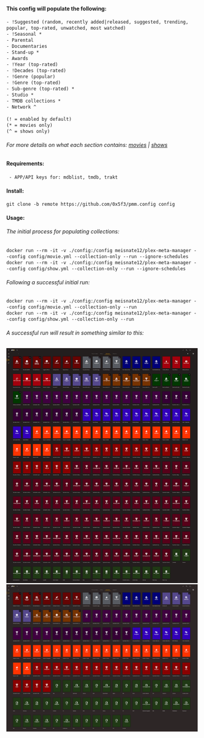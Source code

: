 #### This config will populate the following:
```
- !Suggested (random, recently added|released, suggested, trending, popular, top-rated, unwatched, most watched)
- !Seasonal *
- Parental
- Documentaries
- Stand-up *
- Awards
- !Year (top-rated)
- !Decades (top-rated)
- !Genre (popular)
- !Genre (top-rated)
- Sub-genre (top-rated) *
- Studio *
- TMDB collections *
- Network ^

(! = enabled by default)
(* = movies only)
(^ = shows only)
```
###### For more details on what each section contains: [movies](MOVIES.md) | [shows](SHOWS.md)
#### Requirements:
```
 - APP/API keys for: mdblist, tmdb, trakt
```
#### Install:
```
git clone -b remote https://github.com/0x5f3/pmm.config config
```
#### Usage:

###### The initial process for populating collections:
```
docker run --rm -it -v ./config:/config meisnate12/plex-meta-manager --config config/movie.yml --collection-only --run --ignore-schedules
docker run --rm -it -v ./config:/config meisnate12/plex-meta-manager --config config/show.yml --collection-only --run --ignore-schedules
```
###### Following a successful initial run:
```
docker run --rm -it -v ./config:/config meisnate12/plex-meta-manager --config config/movie.yml --collection-only --run
docker run --rm -it -v ./config:/config meisnate12/plex-meta-manager --config config/show.yml --collection-only --run
```
###### A successful run will result in something similar to this:
![movies](https://raw.githubusercontent.com/0x5f3/pmm.config/main/assets/_/_movies.png)
![shows](https://github.com/0x5f3/pmm.config/blob/main/assets/_/_shows.png)
